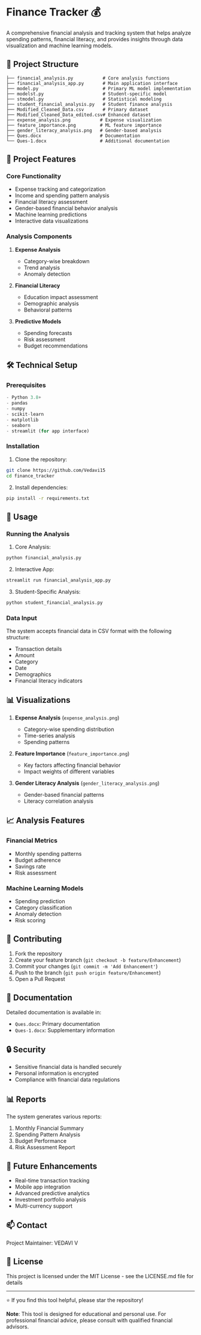 # Finance Tracker 💰

A comprehensive financial analysis and tracking system that helps analyze spending patterns, financial literacy, and provides insights through data visualization and machine learning models.

## 📁 Project Structure

```
├── financial_analysis.py           # Core analysis functions
├── financial_analysis_app.py       # Main application interface
├── model.py                        # Primary ML model implementation
├── modelst.py                      # Student-specific model
├── stmodel.py                      # Statistical modeling
├── student_financial_analysis.py   # Student finance analysis
├── Modified_Cleaned_Data.csv       # Primary dataset
├── Modified_Cleaned_Data_edited.csv# Enhanced dataset
├── expense_analysis.png           # Expense visualization
├── feature_importance.png         # ML feature importance
├── gender_literacy_analysis.png   # Gender-based analysis
├── Ques.docx                      # Documentation
└── Ques-1.docx                    # Additional documentation
```

## 🎯 Project Features

### Core Functionality
- Expense tracking and categorization
- Income and spending pattern analysis
- Financial literacy assessment
- Gender-based financial behavior analysis
- Machine learning predictions
- Interactive data visualizations

### Analysis Components
1. **Expense Analysis**
   - Category-wise breakdown
   - Trend analysis
   - Anomaly detection

2. **Financial Literacy**
   - Education impact assessment
   - Demographic analysis
   - Behavioral patterns

3. **Predictive Models**
   - Spending forecasts
   - Risk assessment
   - Budget recommendations

## 🛠️ Technical Setup

### Prerequisites
```python
- Python 3.8+
- pandas
- numpy
- scikit-learn
- matplotlib
- seaborn
- streamlit (for app interface)
```

### Installation

1. Clone the repository:
```bash
git clone https://github.com/Vedavi15
cd finance_tracker
```

2. Install dependencies:
```bash
pip install -r requirements.txt
```

## 🚀 Usage

### Running the Analysis

1. Core Analysis:
```bash
python financial_analysis.py
```

2. Interactive App:
```bash
streamlit run financial_analysis_app.py
```

3. Student-Specific Analysis:
```bash
python student_financial_analysis.py
```

### Data Input

The system accepts financial data in CSV format with the following structure:
- Transaction details
- Amount
- Category
- Date
- Demographics
- Financial literacy indicators

## 📊 Visualizations

1. **Expense Analysis** (`expense_analysis.png`)
   - Category-wise spending distribution
   - Time-series analysis
   - Spending patterns

2. **Feature Importance** (`feature_importance.png`)
   - Key factors affecting financial behavior
   - Impact weights of different variables

3. **Gender Literacy Analysis** (`gender_literacy_analysis.png`)
   - Gender-based financial patterns
   - Literacy correlation analysis

## 📈 Analysis Features

### Financial Metrics
- Monthly spending patterns
- Budget adherence
- Savings rate
- Risk assessment

### Machine Learning Models
- Spending prediction
- Category classification
- Anomaly detection
- Risk scoring

## 🤝 Contributing

1. Fork the repository
2. Create your feature branch (`git checkout -b feature/Enhancement`)
3. Commit your changes (`git commit -m 'Add Enhancement'`)
4. Push to the branch (`git push origin feature/Enhancement`)
5. Open a Pull Request

## 📝 Documentation

Detailed documentation is available in:
- `Ques.docx`: Primary documentation
- `Ques-1.docx`: Supplementary information

## 🔒 Security

- Sensitive financial data is handled securely
- Personal information is encrypted
- Compliance with financial data regulations

## 📊 Reports

The system generates various reports:
1. Monthly Financial Summary
2. Spending Pattern Analysis
3. Budget Performance
4. Risk Assessment Report

## 🎯 Future Enhancements

- Real-time transaction tracking
- Mobile app integration
- Advanced predictive analytics
- Investment portfolio analysis
- Multi-currency support

## 📫 Contact

Project Maintainer: VEDAVI V 

## 📜 License

This project is licensed under the MIT License - see the LICENSE.md file for details

---
⭐ If you find this tool helpful, please star the repository!

**Note**: This tool is designed for educational and personal use. For professional financial advice, please consult with qualified financial advisors.
